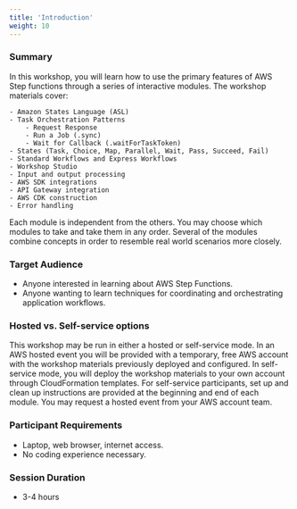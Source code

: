 ```yaml
---
title: 'Introduction'
weight: 10
---
```


### Summary

In this workshop, you will learn how to use the primary features of AWS Step functions through a series of interactive modules. The workshop materials cover:

    - Amazon States Language (ASL)
    - Task Orchestration Patterns
        - Request Response
        - Run a Job (.sync)
        - Wait for Callback (.waitForTaskToken)
    - States (Task, Choice, Map, Parallel, Wait, Pass, Succeed, Fail)
    - Standard Workflows and Express Workflows
    - Workshop Studio
    - Input and output processing
    - AWS SDK integrations
    - API Gateway integration
    - AWS CDK construction
    - Error handling 

Each module is independent from the others. You may choose which modules to take and take them in any order. Several of the modules combine concepts in order to resemble real world scenarios more closely.

### Target Audience
- Anyone interested in learning about AWS Step Functions.
- Anyone wanting to learn techniques for coordinating and orchestrating application workflows.

### Hosted vs. Self-service options
This workshop may be run in either a hosted or self-service mode. In an AWS hosted event you will be provided with a temporary, free AWS account with the workshop materials previously deployed and configured. In self-service mode, you will deploy the workshop materials to your own account through CloudFormation templates. For self-service participants, set up and clean up instructions are provided at the beginning and end of each module. You may request a hosted event from your AWS account team.

### Participant Requirements
- Laptop, web browser, internet access.
- No coding experience necessary.

### Session Duration
- 3-4 hours
